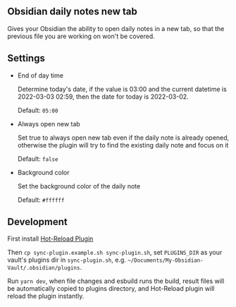 ## Obsidian daily notes new tab

Gives your Obsidian the ability to open daily notes in a new tab, so that the previous file you are working on won't be covered.

## Settings

- End of day time

    Determine today's date, if the value is 03:00 and the current datetime is 2022-03-03 02:59, then the date for today is 2022-03-02.

    Default: `05:00`
- Always open new tab

    Set true to always open new tab even if the daily note is already opened, otherwise the plugin will try to find the existing daily note and focus on it

    Default: `false`
- Background color

    Set the background color of the daily note

    Default: `#ffffff`


## Development

First install [Hot-Reload Plugin](https://github.com/pjeby/hot-reload)

Then `cp sync-plugin.example.sh sync-plugin.sh`, set `PLUGINS_DIR` as your vault's plugins dir in `sync-plugin.sh`, e.g. `~/Documents/My-Obsidian-Vault/.obsidian/plugins`.

Run `yarn dev`, when file changes and esbuild runs the build, result files will be automatically copied to plugins directory, and Hot-Reload plugin will reload the plugin instantly.
